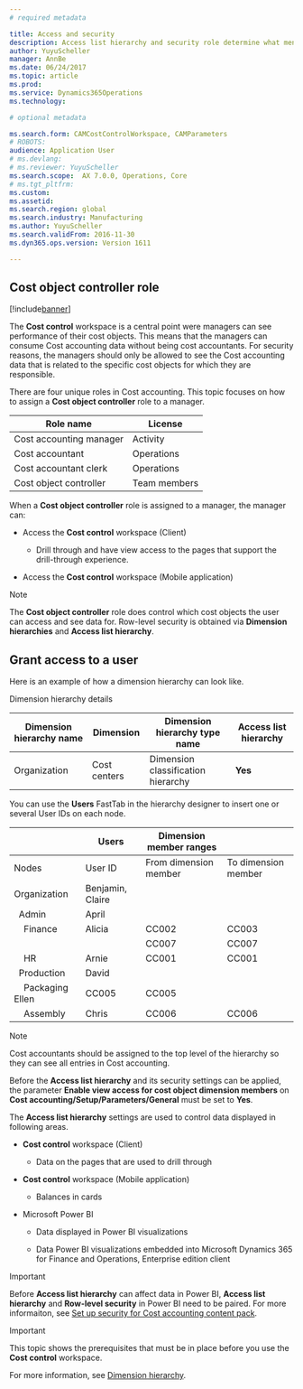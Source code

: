```yaml
---
# required metadata

title: Access and security
description: Access list hierarchy and security role determine what menu items and data a user is granted access to in Cost accounting. This topic focuses on what a cost object controller role is.  
author: YuyuScheller
manager: AnnBe
ms.date: 06/24/2017
ms.topic: article
ms.prod: 
ms.service: Dynamics365Operations
ms.technology: 

# optional metadata

ms.search.form: CAMCostControlWorkspace, CAMParameters
# ROBOTS: 
audience: Application User
# ms.devlang: 
# ms.reviewer: YuyuScheller
ms.search.scope:  AX 7.0.0, Operations, Core
# ms.tgt_pltfrm: 
ms.custom: 
ms.assetid: 
ms.search.region: global
ms.search.industry: Manufacturing
ms.author: YuyuScheller
ms.search.validFrom: 2016-11-30
ms.dyn365.ops.version: Version 1611

---
```


## Cost object controller role 

[!include[banner](../includes/banner.md)]

The **Cost control** workspace is a central point were managers can see performance of their cost objects. This means that the managers can consume Cost accounting data without being cost accountants. For security reasons, the managers should only be allowed to see the Cost accounting data that is related to the specific cost objects for which they are responsible.

There are four unique roles in Cost accounting. This topic focuses on how to assign a **Cost object controller** role to a manager. 

| Role name               | License      |
|-------------------------|--------------|
| Cost accounting manager | Activity     |
| Cost accountant         | Operations   |
| Cost accountant clerk   | Operations   |
| Cost object controller  | Team members |

When a **Cost object controller** role is assigned to a manager, the manager can:

-   Access the **Cost control** workspace (Client)

    -   Drill through and have view access to the pages that support the drill-through experience.

-   Access the **Cost control** workspace (Mobile application)


> [!NOTE]
> The **Cost object controller** role does control which cost objects the user can access and see data for. Row-level security is obtained via **Dimension hierarchies** and **Access list hierarchy**.

## Grant access to a user 
Here is an example of how a dimension hierarchy can look like.

Dimension hierarchy details

| Dimension hierarchy name | Dimension    | Dimension hierarchy type name      | Access list hierarchy |
|--------------------------|--------------|------------------------------------|-----------------------|
| Organization             | Cost centers | Dimension classification hierarchy | **Yes**               |

You can use the **Users** FastTab in the hierarchy designer to insert one or several User IDs on each node.

|              | **Users**        | Dimension member ranges |                     |
|--------------|------------------|-------------------------|---------------------|
| Nodes        | User ID          | From dimension member   | To dimension member |
| Organization | Benjamin, Claire |                         |                     |
| &nbsp;&nbsp;Admin              | April            |                         |                     |
| &nbsp;&nbsp;&nbsp;&nbsp;Finance             | Alicia           | CC002                   | CC003               |
|              |                  | CC007                   | CC007               |
| &nbsp;&nbsp;&nbsp;&nbsp;HR              | Arnie            | CC001                   | CC001               |
| &nbsp;&nbsp;Production             | David            |                         |                     |
| &nbsp;&nbsp;&nbsp;&nbsp;Packaging    Ellen            | CC005                   | CC005               |
| &nbsp;&nbsp;&nbsp;&nbsp;Assembly     | Chris            | CC006                   | CC006               |

> [!NOTE] 
> Cost accountants should be assigned to the top level of the hierarchy so they can see all entries in Cost accounting.

Before the **Access list hierarchy** and its security settings can be applied, the parameter **Enable view access for cost object dimension members** on **Cost accounting/Setup/Parameters/General** must be set to **Yes**.

The **Access list hierarchy** settings are used to control data displayed in following areas.

-   **Cost control** workspace (Client)

    -   Data on the pages that are used to drill through

-   **Cost control** workspace (Mobile application)

    -   Balances in cards

-   Microsoft Power BI

    -   Data displayed in Power BI visualizations

    -   Data Power BI visualizations embedded into Microsoft Dynamics 365 for Finance and Operations, Enterprise edition client

> [!IMPORTANT] 
> Before **Access list hierarchy** can affect data in Power BI, **Access list hierarchy** and **Row-level security** in Power BI need to be paired. For more informaiton, see [Set up security for Cost accounting content pack](/dynamics365/operations/dev-itpro/analytics/setup-security-cost-accounting-content-pack).

> [!IMPORTANT] 
> This topic shows the prerequisites that must be in place before you use the **Cost control** workspace.  

For more information, see [Dimension hierarchy](dimension-hierarchy.md). 



